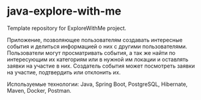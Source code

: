# java-explore-with-me

Template repository for ExploreWithMe project.

Приложение, позволяющее пользователям создавать интересные события и делиться информацией о них с другими
пользователями. Пользователи могут просматривать события, а так же найти по интересующим их категориям или в нужной им
локации и оставлять заявки на участие в них. Создатель события может посмотреть заявки на участие, подтвердить или
отклонить их.

Используемые технологии: Java, Spring Boot, PostgreSQL, Hibernate, Maven,
Docker, Postman.